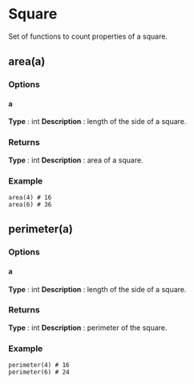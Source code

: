 # Square

Set of functions to count properties of a square.

## area(a)
### Options
#### a
**Type** : int
**Description** : length of the side of a square.
### Returns
**Type** : int
**Description** : area of a square.
### Example
```
area(4) # 16
area(6) # 36
```
## perimeter(a)
### Options
#### a
**Type** : int
**Description** : length of the side of a square.
### Returns
**Type** : int
**Description** : perimeter of the square.
### Example
```
perimeter(4) # 16 
perimeter(6) # 24
```
